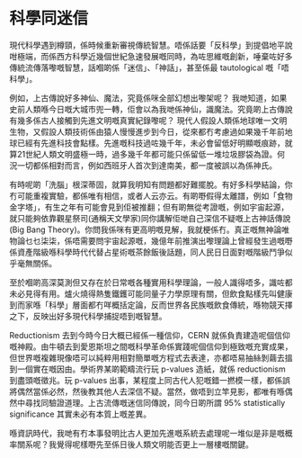 # 科學同迷信

現代科學遇到樽頸，係時候重新審視傳統智慧。唔係話要「反科學」到提倡地平說咁極端，而係西方科學近幾個世紀急速發展嘅同時，為咗思維嘅創新，唾棄咗好多傳統流傳落嚟嘅智慧，話嗰啲係「迷信」、「神話」，甚至係最 tautological 嘅「唔科學」。

例如，上古傳說好多神仙、魔法，究竟係咪全部幻想出嚟架呢？ 我哋知道，如果史前人類喺今日嘅大城市兜一轉，佢會以為我哋係神仙，識魔法。究竟啲上古傳說有幾多係古人接觸到先進文明嘅真實紀錄嚟呢？ 現代人假設人類係地球唯一文明生物，又假設人類技術係由猿人慢慢進步到今日，從來都冇考慮過如果幾千年前地球已經有先進科技會點樣。先進嘅科技過咗幾千年，未必會留低好明顯嘅痕跡，就算21世紀人類文明盛極一時，過多幾千年都可能只係留低一堆垃圾膠袋為證。何況一切都係相對而言，例如西班牙人首次到達南美，都一度被誤以為係神氏。

有時呢啲「洗腦」根深蒂固，就算我明知有問題都好難擺脫。有好多科學結論，你冇可能重複實驗，都係唯有相信，或者人云亦云。有啲嘢假得太離譜，例如「食物金字塔」，有生之年有可能會見到佢被推翻；但有啲無從考證嘅，例如宇宙起源，就只能夠依靠觀星祭司(通稱天文學家)同你講解佢哋自己深信不疑嘅上古神話傳說(Big Bang Theory)。你問我係咪有更高明嘅見解，我就梗係冇。真正嘅無神論唯物論乜乜柒柒，係唔需要問宇宙起源嘅，幾億年前推演出嚟理論上曾經發生過嘅嘢係資產階級喺科學時代代替占星術嘅茶餘飯後話題，同人民日日面對嘅階級鬥爭似乎毫無關係。

至於嗰啲高深莫測但又存在於日常嘅各種實用科學理論，一般人識得唔多，識咗都未必見得有用。爐火燒得熱隻鐵鑊可能同量子力學原理有關，但飲食點樣先叫健康到而家喺「科學」層面都冇咩概括定論，反而世界各民族嘅飲食傳統，喺物競天擇之下，反映出好多現代科學捕捉唔到嘅智慧。

Reductionism 去到今時今日大概已經係一種信仰，CERN 就係負責建造呢個信仰嘅神殿。由牛頓去到愛恩斯坦之間嘅科學革命係實踐呢個信仰到極致嘅充實成果，但世界嘅複雜現像唔可以純粹用相對簡單嘅方程式去表達，亦都唔易抽絲剝繭去搵到一個實在嘅因由。學術界某啲範疇流行玩 p-values 造紙，就係 reductionism 到盡頭嘅徵兆。玩 p-values 出事，某程度上同古代人犯嘅錯一撚模一樣，都係誤將偶然當係必然，然後教其他人去深信不疑。當然，做唔到立竿見影，都唯有喺偶然中尋找同驗證道理。上古流傳嘅迷信同傳說，同今日啲所謂 95% statistically significance 其實未必有本質上嘅差異。

喺資訊時代，我哋有冇本事發明比古人更加先進嘅系統去處理呢一堆似是非是嘅概率關系呢？我覺得呢樣嘢先至係日後人類文明能否更上一層樓嘅關鍵。



